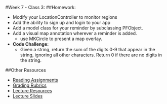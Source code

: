 #Week 7 - Class 3:
##Homework:
* Modify your LocationController to monitor regions  
* Add the ability to sign up and login to your app
* Add a model class for your reminder by subclassing PFObject.
* Add a visual map annotation wherever a reminder is added.
  * use MKCircle to present a map overlay.
* **Code Challenge:**
	* Given a string, return the sum of the digits 0-9 that appear in the string, ignoring all other characters. Return 0 if there are no digits in the string.

##Other Resources
* [Reading Assignments](../../Resources/ra-grading-standard/)
* [Grading Rubrics](../../Resources/)
* [Lecture Resources](lecture/)
* [Lecture Slides](https://www.icloud.com/keynote/000aOOWJw-UjWmly8gLEhhymQ#Week7-Class3)